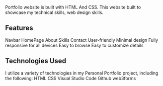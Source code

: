 Portfolio website is built with HTML And CSS.
This website built to showcase my technical skills, web design skills.


## Features
Navbar
HomePage
About
Skills
Contact
User-friendly
Minimal design
Fully responsive for all devices
Easy to browse
Easy to customize details

## Technologies Used
I utilize a variety of technologies in my Personal Portfolio project, including the following:
HTML
CSS
Visual Studio Code
Github
web3forms
